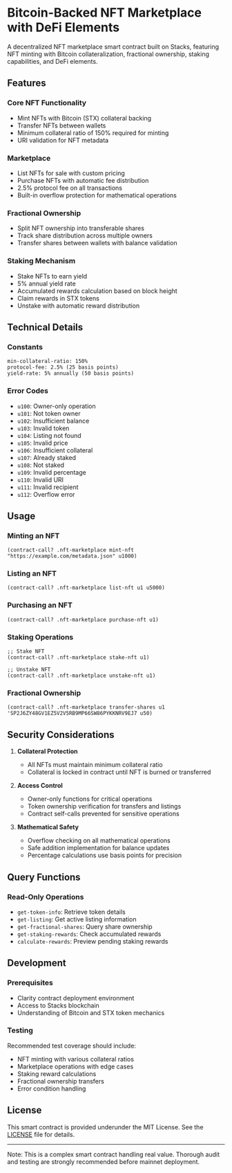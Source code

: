 # Bitcoin-Backed NFT Marketplace with DeFi Elements

A decentralized NFT marketplace smart contract built on Stacks, featuring NFT minting with Bitcoin collateralization, fractional ownership, staking capabilities, and DeFi elements.

## Features

### Core NFT Functionality

- Mint NFTs with Bitcoin (STX) collateral backing
- Transfer NFTs between wallets
- Minimum collateral ratio of 150% required for minting
- URI validation for NFT metadata

### Marketplace

- List NFTs for sale with custom pricing
- Purchase NFTs with automatic fee distribution
- 2.5% protocol fee on all transactions
- Built-in overflow protection for mathematical operations

### Fractional Ownership

- Split NFT ownership into transferable shares
- Track share distribution across multiple owners
- Transfer shares between wallets with balance validation

### Staking Mechanism

- Stake NFTs to earn yield
- 5% annual yield rate
- Accumulated rewards calculation based on block height
- Claim rewards in STX tokens
- Unstake with automatic reward distribution

## Technical Details

### Constants

```clarity
min-collateral-ratio: 150%
protocol-fee: 2.5% (25 basis points)
yield-rate: 5% annually (50 basis points)
```

### Error Codes

- `u100`: Owner-only operation
- `u101`: Not token owner
- `u102`: Insufficient balance
- `u103`: Invalid token
- `u104`: Listing not found
- `u105`: Invalid price
- `u106`: Insufficient collateral
- `u107`: Already staked
- `u108`: Not staked
- `u109`: Invalid percentage
- `u110`: Invalid URI
- `u111`: Invalid recipient
- `u112`: Overflow error

## Usage

### Minting an NFT

```clarity
(contract-call? .nft-marketplace mint-nft "https://example.com/metadata.json" u1000)
```

### Listing an NFT

```clarity
(contract-call? .nft-marketplace list-nft u1 u5000)
```

### Purchasing an NFT

```clarity
(contract-call? .nft-marketplace purchase-nft u1)
```

### Staking Operations

```clarity
;; Stake NFT
(contract-call? .nft-marketplace stake-nft u1)

;; Unstake NFT
(contract-call? .nft-marketplace unstake-nft u1)
```

### Fractional Ownership

```clarity
(contract-call? .nft-marketplace transfer-shares u1 'SP2J6ZY48GV1EZ5V2V5RB9MP66SW86PYKKNRV9EJ7 u50)
```

## Security Considerations

1. **Collateral Protection**

   - All NFTs must maintain minimum collateral ratio
   - Collateral is locked in contract until NFT is burned or transferred

2. **Access Control**

   - Owner-only functions for critical operations
   - Token ownership verification for transfers and listings
   - Contract self-calls prevented for sensitive operations

3. **Mathematical Safety**
   - Overflow checking on all mathematical operations
   - Safe addition implementation for balance updates
   - Percentage calculations use basis points for precision

## Query Functions

### Read-Only Operations

- `get-token-info`: Retrieve token details
- `get-listing`: Get active listing information
- `get-fractional-shares`: Query share ownership
- `get-staking-rewards`: Check accumulated rewards
- `calculate-rewards`: Preview pending staking rewards

## Development

### Prerequisites

- Clarity contract deployment environment
- Access to Stacks blockchain
- Understanding of Bitcoin and STX token mechanics

### Testing

Recommended test coverage should include:

- NFT minting with various collateral ratios
- Marketplace operations with edge cases
- Staking reward calculations
- Fractional ownership transfers
- Error condition handling

## License

This smart contract is provided underunder the MIT License. See the [LICENSE](LICENSE) file for details.

---

Note: This is a complex smart contract handling real value. Thorough audit and testing are strongly recommended before mainnet deployment.
